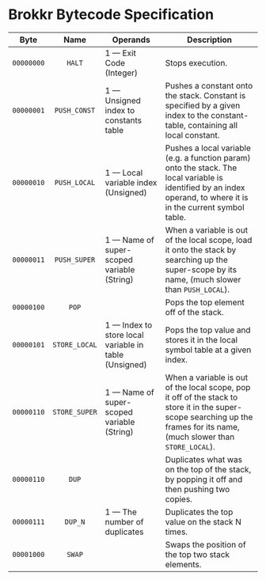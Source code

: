 # Brokkr Bytecode Specification
| Byte | Name | Operands | Description |
|:---:|:---:|---|---|
| `00000000` | `HALT` | 1 — Exit Code (Integer) | Stops execution. |
| `00000001` | `PUSH_CONST` | 1 — Unsigned index to constants table | Pushes a constant onto the stack. Constant is specified by a given index to the constant-table, containing all local constant. |
| `00000010` | `PUSH_LOCAL` | 1 — Local variable index (Unsigned) | Pushes a local variable (e.g. a function param) onto the stack. The local variable is identified by an index operand, to where it is in the current symbol table. |
| `00000011` | `PUSH_SUPER` | 1 — Name of super-scoped variable (String) | When a variable is out of the local scope, load it onto the stack by searching up the super-scope by its name, (much slower than `PUSH_LOCAL`). |
| `00000100` | `POP` |  | Pops the top element off of the stack. |
| `00000101` | `STORE_LOCAL` | 1 — Index to store local variable in table (Unsigned) | Pops the top value and stores it in the local symbol table at a given index. |
| `00000110` | `STORE_SUPER` | 1 — Name of super-scoped variable (String) | When a variable is out of the local scope, pop it off of the stack to store it in the super-scope searching up the frames for its name, (much slower than `STORE_LOCAL`). |
| `00000110` | `DUP` |  | Duplicates what was on the top of the stack, by popping it off and then pushing two copies. |
| `00000111` | `DUP_N` | 1 — The number of duplicates | Duplicates the top value on the stack N times. |
| `00001000` | `SWAP` |  | Swaps the position of the top two stack elements. |
